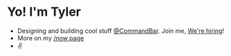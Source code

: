 # Yo! I'm Tyler
- Designing and building cool stuff [@CommandBar](https://www.commandbar.com). Join me, [We're hiring](https://www.commandbar.com/careers)!
- More on my [/now page](https://tdub.co/now)
- ✌️
